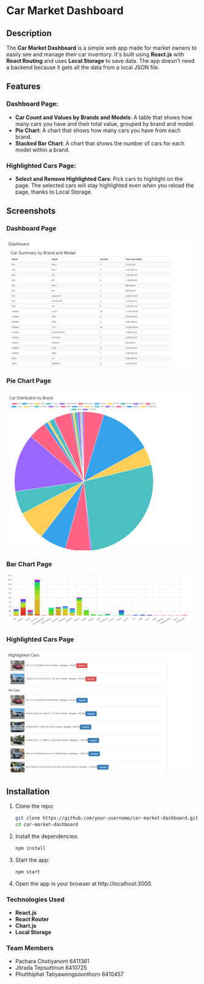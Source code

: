 # Car Market Dashboard

## Description
The **Car Market Dashboard** is a simple web app made for market owners to easily see and manage their car inventory. It's built using **React.js** with **React Routing** and uses **Local Storage** to save data. The app doesn't need a backend because it gets all the data from a local JSON file.

## Features

### Dashboard Page:
- **Car Count and Values by Brands and Models**: A table that shows how many cars you have and their total value, grouped by brand and model.
- **Pie Chart**: A chart that shows how many cars you have from each brand.
- **Stacked Bar Chart**: A chart that shows the number of cars for each model within a brand.

### Highlighted Cars Page:
- **Select and Remove Highlighted Cars**: Pick cars to highlight on the page. The selected cars will stay highlighted even when you reload the page, thanks to Local Storage.

## Screenshots

### Dashboard Page
![Dashboard Page](./img/dashboard.png)

### Pie Chart Page
![Pie Chart Page](./img/pie-chart.png)

### Bar Chart Page
![Bar Chart Page](./img/bar-chart.png)

### Highlighted Cars Page
![Highlighted Cars Page](./img/highlighted-cars.png)

## Installation

1. Clone the repo:
   ```bash
   git clone https://github.com/your-username/car-market-dashboard.git
   cd car-market-dashboard
2. Install the dependencies:
   ```bash
   npm install
3. Start the app:
   ```bash
   npm start
4. Open the app in your browser at http://localhost:3000.

### Technologies Used
- **React.js**
- **React Router**
- **Chart.js**
- **Local Storage**

### Team Members

* Pachara Chotiyanont 6411361
* Jitrada Tepsuttinun 6410725
* Phutthiphat Tatiyawongsoonthorn 6410457



